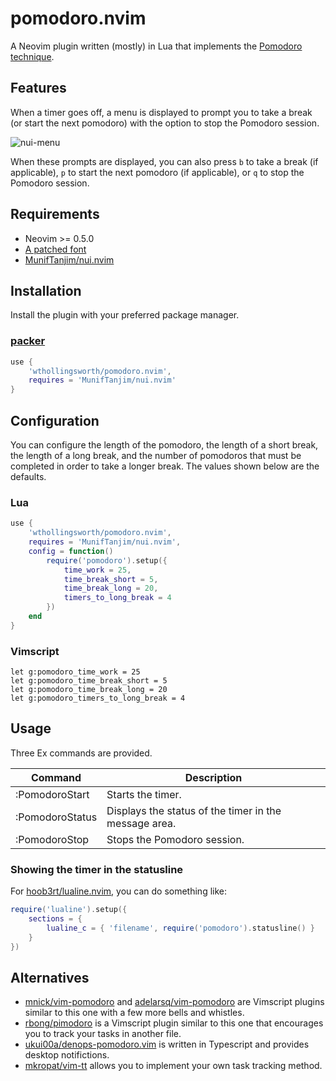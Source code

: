 # pomodoro.nvim
A Neovim plugin written (mostly) in Lua that implements the [Pomodoro technique](https://francescocirillo.com/pages/pomodoro-technique).

## Features
When a timer goes off, a menu is displayed to prompt you to take a break (or start the next pomodoro) with the option to stop the Pomodoro session.

![nui-menu](https://user-images.githubusercontent.com/6841638/127756757-2295395a-9a54-4b3b-82df-7dc4703a9b76.png)

When these prompts are displayed, you can also press `b` to take a break (if applicable), `p` to start the next pomodoro (if applicable), or `q` to stop the Pomodoro session.

## Requirements
* Neovim >= 0.5.0
* [A patched font](https://www.nerdfonts.com/)
* [MunifTanjim/nui.nvim](https://github.com/MunifTanjim/nui.nvim)

## Installation
Install the plugin with your preferred package manager.

### [packer](https://github.com/wbthomason/packer.nvim)
```lua
use {
    'wthollingsworth/pomodoro.nvim',
    requires = 'MunifTanjim/nui.nvim'
}
```

## Configuration
You can configure the length of the pomodoro, the length of a short break, the length of a long break, and the number of pomodoros that must be completed in order to take a longer break.  The values shown below are the defaults.

### Lua
```lua
use {
    'wthollingsworth/pomodoro.nvim',
    requires = 'MunifTanjim/nui.nvim',
    config = function()
        require('pomodoro').setup({
            time_work = 25,
            time_break_short = 5,
            time_break_long = 20,
            timers_to_long_break = 4
        })
    end
}
```

### Vimscript
```VimL
let g:pomodoro_time_work = 25
let g:pomodoro_time_break_short = 5
let g:pomodoro_time_break_long = 20
let g:pomodoro_timers_to_long_break = 4
```

## Usage
Three Ex commands are provided.

| Command         | Description                                           |
|-----------------|-------------------------------------------------------|
| :PomodoroStart  | Starts the timer.                                     |
| :PomodoroStatus | Displays the status of the timer in the message area. |
| :PomodoroStop   | Stops the Pomodoro session.                           |

### Showing the timer in the statusline
For [hoob3rt/lualine.nvim](https://github.com/hoob3rt/lualine.nvim), you can do something like:

```lua
require('lualine').setup({
    sections = {
        lualine_c = { 'filename', require('pomodoro').statusline() }
    }
})
```

## Alternatives
* [mnick/vim-pomodoro](https://github.com/mnick/vim-pomodoro) and [adelarsq/vim-pomodoro](https://github.com/adelarsq/vim-pomodoro) are Vimscript plugins similar to this one with a few more bells and whistles.
* [rbong/pimodoro](https://github.com/rbong/pimodoro) is a Vimscript plugin similar to this one that encourages you to track your tasks in another file.
* [ukui00a/denops-pomodoro.vim](https://github.com/uki00a/denops-pomodoro.vim) is written in Typescript and provides desktop notifictions. 
* [mkropat/vim-tt](https://github.com/mkropat/vim-tt) allows you to implement your own task tracking method.
